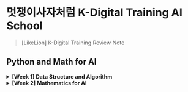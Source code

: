 # 멋쟁이사자처럼 K-Digital Training AI School
> [LikeLion] K-Digital Training Review Note

## Python and Math for AI

<details>
<summary><b>[Week 1] Data Structure and Algorithm </b></summary>   
<div markdown="1">   

+ [Complexity]()

</div>
</details>


<details>
<summary><b>[Week 2] Mathematics for AI </b></summary>   
<div markdown="1"> 
   
  + [C]()
  
</div>
</details>

<!--
<details>
<summary><b>[Week 3] dd </b></summary>  
<div markdown="1">   
  
    + [C]()

</div>
</details>
--!>
